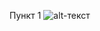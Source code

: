 Пункт 1
![alt-текст](https://raw.githubusercontent.com/linapilipchuk/result.txt/master/пункт%201.1.png)

